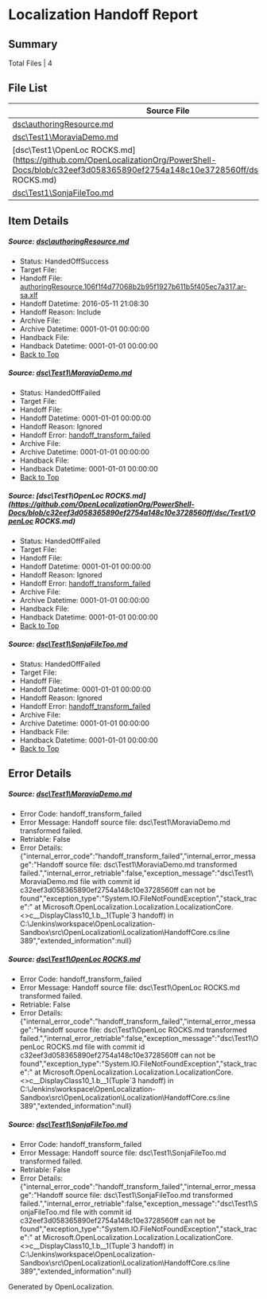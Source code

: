 # <a name='report-top'></a> Localization Handoff Report

## Summary
 Total Files | 4

## File List
 Source File | Status | Details 
 ----------- | ------ | ------- 
 [dsc\authoringResource.md](https://github.com/OpenLocalizationOrg/PowerShell-Docs/blob/6a8cbd12d2e0105ac33da7c4531af4a6d755ca7c/dsc/authoringResource.md) | HandedOffSuccess | [Details](#abd70c1285a5f33e209692e746b7971926f54a588)
 [dsc\Test1\MoraviaDemo.md](https://github.com/OpenLocalizationOrg/PowerShell-Docs/blob/c32eef3d058365890ef2754a148c10e3728560ff/dsc/Test1/MoraviaDemo.md) | HandedOffFailed | [Details](#e60976865fe9b1b0115509c66b9973dea16992ec59)
 [dsc\Test1\OpenLoc ROCKS.md](https://github.com/OpenLocalizationOrg/PowerShell-Docs/blob/c32eef3d058365890ef2754a148c10e3728560ff/dsc/Test1/OpenLoc ROCKS.md) | HandedOffFailed | [Details](#2b29976a764a8377742da0a7204dff32f89ef99f60)
 [dsc\Test1\SonjaFileToo.md](https://github.com/OpenLocalizationOrg/PowerShell-Docs/blob/c32eef3d058365890ef2754a148c10e3728560ff/dsc/Test1/SonjaFileToo.md) | HandedOffFailed | [Details](#a659f12ae049937714da659dd95d40ea9774222c61)

## Item Details
##### <a name='abd70c1285a5f33e209692e746b7971926f54a588'></a> Source: [dsc\authoringResource.md](https://github.com/OpenLocalizationOrg/PowerShell-Docs/blob/6a8cbd12d2e0105ac33da7c4531af4a6d755ca7c/dsc/authoringResource.md)
* Status: HandedOffSuccess
* Target File: 
* Handoff File: [authoringResource.106f1f4d77068b2b95f1927b611b5f405ec7a317.ar-sa.xlf](https://github.com/OpenLocalizationOrg/olhandoff/blob/654065ae6b4fb3a1106c6813ae55b8b5c7935cb7/ol-handoff/OpenLocalizationOrg/PowerShell-Docs.ar-sa/master/authoringResource.106f1f4d77068b2b95f1927b611b5f405ec7a317.ar-sa.xlf)
* Handoff Datetime: 2016-05-11 21:08:30
* Handoff Reason: Include
* Archive File: 
* Archive Datetime: 0001-01-01 00:00:00
* Handback File: 
* Handback Datetime: 0001-01-01 00:00:00
* [Back to Top](#report-top)

##### <a name='e60976865fe9b1b0115509c66b9973dea16992ec59'></a> Source: [dsc\Test1\MoraviaDemo.md](https://github.com/OpenLocalizationOrg/PowerShell-Docs/blob/c32eef3d058365890ef2754a148c10e3728560ff/dsc/Test1/MoraviaDemo.md)
* Status: HandedOffFailed
* Target File: 
* Handoff File: 
* Handoff Datetime: 0001-01-01 00:00:00
* Handoff Reason: Ignored
* Handoff Error: [handoff_transform_failed](#e60976865fe9b1b0115509c66b9973dea16992ec59handoff_transform_failed)
* Archive File: 
* Archive Datetime: 0001-01-01 00:00:00
* Handback File: 
* Handback Datetime: 0001-01-01 00:00:00
* [Back to Top](#report-top)

##### <a name='2b29976a764a8377742da0a7204dff32f89ef99f60'></a> Source: [dsc\Test1\OpenLoc ROCKS.md](https://github.com/OpenLocalizationOrg/PowerShell-Docs/blob/c32eef3d058365890ef2754a148c10e3728560ff/dsc/Test1/OpenLoc ROCKS.md)
* Status: HandedOffFailed
* Target File: 
* Handoff File: 
* Handoff Datetime: 0001-01-01 00:00:00
* Handoff Reason: Ignored
* Handoff Error: [handoff_transform_failed](#2b29976a764a8377742da0a7204dff32f89ef99f60handoff_transform_failed)
* Archive File: 
* Archive Datetime: 0001-01-01 00:00:00
* Handback File: 
* Handback Datetime: 0001-01-01 00:00:00
* [Back to Top](#report-top)

##### <a name='a659f12ae049937714da659dd95d40ea9774222c61'></a> Source: [dsc\Test1\SonjaFileToo.md](https://github.com/OpenLocalizationOrg/PowerShell-Docs/blob/c32eef3d058365890ef2754a148c10e3728560ff/dsc/Test1/SonjaFileToo.md)
* Status: HandedOffFailed
* Target File: 
* Handoff File: 
* Handoff Datetime: 0001-01-01 00:00:00
* Handoff Reason: Ignored
* Handoff Error: [handoff_transform_failed](#a659f12ae049937714da659dd95d40ea9774222c61handoff_transform_failed)
* Archive File: 
* Archive Datetime: 0001-01-01 00:00:00
* Handback File: 
* Handback Datetime: 0001-01-01 00:00:00
* [Back to Top](#report-top)


## Error Details
##### <a name='e60976865fe9b1b0115509c66b9973dea16992ec59handoff_transform_failed'></a> Source: [dsc\Test1\MoraviaDemo.md](#e60976865fe9b1b0115509c66b9973dea16992ec59)
* Error Code: handoff_transform_failed
* Error Message: Handoff source file: dsc\Test1\MoraviaDemo.md transformed failed.
* Retriable: False
* Error Details: {"internal_error_code":"handoff_transform_failed","internal_error_message":"Handoff source file: dsc\\Test1\\MoraviaDemo.md transformed failed.","internal_error_retriable":false,"exception_message":"dsc\\Test1\\MoraviaDemo.md file with commit id c32eef3d058365890ef2754a148c10e3728560ff can not be found","exception_type":"System.IO.FileNotFoundException","stack_trace":"   at Microsoft.OpenLocalization.Localization.LocalizationCore.<>c__DisplayClass10_1.<GetHandoffFiles>b__1(Tuple`3 handoff) in C:\\Jenkins\\workspace\\OpenLocalization-Sandbox\\src\\OpenLocalization\\Localization\\HandoffCore.cs:line 389","extended_information":null}

##### <a name='2b29976a764a8377742da0a7204dff32f89ef99f60handoff_transform_failed'></a> Source: [dsc\Test1\OpenLoc ROCKS.md](#2b29976a764a8377742da0a7204dff32f89ef99f60)
* Error Code: handoff_transform_failed
* Error Message: Handoff source file: dsc\Test1\OpenLoc ROCKS.md transformed failed.
* Retriable: False
* Error Details: {"internal_error_code":"handoff_transform_failed","internal_error_message":"Handoff source file: dsc\\Test1\\OpenLoc ROCKS.md transformed failed.","internal_error_retriable":false,"exception_message":"dsc\\Test1\\OpenLoc ROCKS.md file with commit id c32eef3d058365890ef2754a148c10e3728560ff can not be found","exception_type":"System.IO.FileNotFoundException","stack_trace":"   at Microsoft.OpenLocalization.Localization.LocalizationCore.<>c__DisplayClass10_1.<GetHandoffFiles>b__1(Tuple`3 handoff) in C:\\Jenkins\\workspace\\OpenLocalization-Sandbox\\src\\OpenLocalization\\Localization\\HandoffCore.cs:line 389","extended_information":null}

##### <a name='a659f12ae049937714da659dd95d40ea9774222c61handoff_transform_failed'></a> Source: [dsc\Test1\SonjaFileToo.md](#a659f12ae049937714da659dd95d40ea9774222c61)
* Error Code: handoff_transform_failed
* Error Message: Handoff source file: dsc\Test1\SonjaFileToo.md transformed failed.
* Retriable: False
* Error Details: {"internal_error_code":"handoff_transform_failed","internal_error_message":"Handoff source file: dsc\\Test1\\SonjaFileToo.md transformed failed.","internal_error_retriable":false,"exception_message":"dsc\\Test1\\SonjaFileToo.md file with commit id c32eef3d058365890ef2754a148c10e3728560ff can not be found","exception_type":"System.IO.FileNotFoundException","stack_trace":"   at Microsoft.OpenLocalization.Localization.LocalizationCore.<>c__DisplayClass10_1.<GetHandoffFiles>b__1(Tuple`3 handoff) in C:\\Jenkins\\workspace\\OpenLocalization-Sandbox\\src\\OpenLocalization\\Localization\\HandoffCore.cs:line 389","extended_information":null}


Generated by OpenLocalization.
